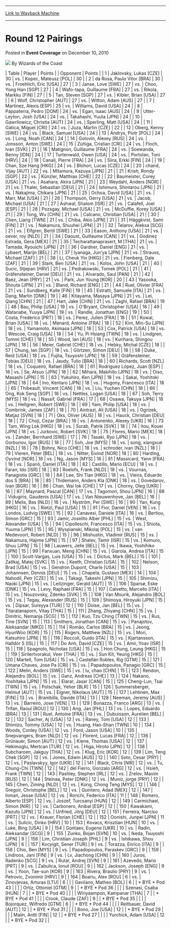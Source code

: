 
---
[Link to Wayback Machine](https://web.archive.org/web/20211207113329/https://magic.wizards.com/en/events/coverage/2010WC/round-12-pairings)

[_metadata_:author]:- "Wizards of the Coast"
[_metadata_:description]:- "Table Player Points Opponent Points 1 Jaklovsky, Lukas [CZE] 30 vs. Kopec, Mateusz [POL] 30 2 da Rosa, Paulo Vitor [BRA] 30 vs. Froehlich, Eric [USA] 27 3 Janse, Love [SWE] 27 vs. Choo, Yong Han [SGP] 27 4 Wafo-tapa, Guillaume [FRA] 27 vs. Rikola, Markku [FIN] 27 5 Tan, Steven [SGP] 27 vs. Kibler, Brian [USA] 27 6 Wolf, Christopher [AUT] 27 vs. Witton, Adam [AUS] 27 7"
[_metadata_:generator]:- "Drupal 7 (http://drupal.org)"
[_metadata_:node]:- "1047706"
[_metadata_:publish_date]:- "2010-12-10"
[_metadata_:source]:- "div-main-content"
[_metadata_:title]:- "Round 12 Pairings"
[_metadata_:wayback_capture_timestamp]:- "2021-12-07 11:33:29"
[_metadata_:wayback_raw_url]:- "https://web.archive.org/web/20211207113329id_/https://magic.wizards.com/en/events/coverage/2010WC/round-12-pairings"
[_metadata_:wayback_url]:- "https://magic.wizards.com/en/events/coverage/2010WC/round-12-pairings"
---


Round 12 Pairings
=================



 Posted in **Event Coverage**
 on December 10, 2010 






![](https://media.magic.wizards.com/styles/auth_small/public/images/person/wizards_author.jpg)
By Wizards of the Coast













| Table | Player | Points |  | Opponent | Points |
| 1 | Jaklovsky, Lukas [CZE] | 30 | vs. | Kopec, Mateusz [POL] | 30 |
| 2 | da Rosa, Paulo Vitor [BRA] | 30 | vs. | Froehlich, Eric [USA] | 27 |
| 3 | Janse, Love [SWE] | 27 | vs. | Choo, Yong Han [SGP] | 27 |
| 4 | Wafo-tapa, Guillaume [FRA] | 27 | vs. | Rikola, Markku [FIN] | 27 |
| 5 | Tan, Steven [SGP] | 27 | vs. | Kibler, Brian [USA] | 27 |
| 6 | Wolf, Christopher [AUT] | 27 | vs. | Witton, Adam [AUS] | 27 |
| 7 | Martinez, Alexis [ESP] | 25 | vs. | Williams, David [USA] | 24 |
| 8 | Pappaterra, Pedro [DOM] | 24 | vs. | Egan, Isaac [AUS] | 24 |
| 9 | Utter-Leyton, Josh [USA] | 24 | vs. | Takahashi, Yuuta [JPN] | 24 |
| 10 | Gawrilowicz, Christia [AUT] | 24 | vs. | Sperling, Matt [USA] | 24 |
| 11 | Gatica, Miguel [CRI] | 24 | vs. | Juza, Martin [CZE] | 22 |
| 12 | Oberg, Kenny [SWE] | 24 | vs. | Black, Samuel [USA] | 24 |
| 13 | Andrys, Piotr [POL] | 24 | vs. | Long, Noah [CAN] | 24 |
| 14 | Golovin, Alexey [RUS] | 24 | vs. | Jonsson, Anton [SWE] | 24 |
| 15 | Zúñiga, Cristian [CRI] | 24 | vs. | Floch, Ivan [SVK] | 21 |
| 16 | Matignon, Guillaume [FRA] | 24 | vs. | Soewanda, Benny [IDN] | 24 |
| 17 | Turtenwald, Owen [USA] | 24 | vs. | Portolan, Toni [HRV] | 24 |
| 18 | Canali, Pierre [FRA] | 24 | vs. | Siira, Erkki [FIN] | 24 |
| 19 | Chan, Sze Hang [HKG] | 24 | vs. | Blohon, Lucas [CZE] | 24 |
| 20 | chand, Vijay [AUT] | 22 | vs. | Mitamura, Kazuya [JPN] | 21 |
| 21 | Krish, Rondy [SGP] | 22 | vs. | Künzler, Matthias [CHE] | 22 |
| 22 | Baumeister, Corey [USA] | 21 | vs. | Asahara, Akira [JPN] | 21 |
| 23 | Weydahl, Anders [NOR] | 21 | vs. | Thaler, Sebastian [DEU] | 21 |
| 24 | Ishimura, Shintarou [JPN] | 21 | vs. | Nakajima, Chikara [JPN] | 21 |
| 25 | Ochoa, David [USA] | 21 | vs. | Marr, Mat [USA] | 21 |
| 26 | Thompson, Gerry [USA] | 21 | vs. | Jacob, Michael [USA] | 21 |
| 27 | Ashwal, Shalom [ISR] | 21 | vs. | Calafell, Joel [ESP] | 21 |
| 28 | Pozsgay, Michael [USA] | 21 | vs. | McDuffie, Korey [USA] | 21 |
| 29 | Tong, Wu [CHN] | 21 | vs. | Calcano, Christian [USA] | 21 |
| 30 | Chen, Liang [TWN] | 21 | vs. | Chiba, Akio [JPN] | 21 |
| 31 | Häggkvist, Sami [FIN] | 21 | vs. | Nakamura, Shuuhei [JPN] | 21 |
| 32 | Telarov, Aleksa [SCG] | 21 | vs. | Elfgren, Bertil [SWE] | 21 |
| 33 | Eason, Anthony [USA] | 21 | vs. | oever, roy [NLD] | 21 |
| 34 | Daoust, Guillaume [CAN] | 21 | vs. | Godinez Estrada, Gera [MEX] | 21 |
| 35 | Techarattanaprasert, M [THA] | 21 | vs. | Tamada, Ryouichi [JPN] | 21 |
| 36 | Gardner, Daniel [ENG] | 21 | vs. | Lybaert, Marijn [BEL] | 21 |
| 37 | Iyanaga, Jun'ya [JPN] | 21 | vs. | Strauss, Michael [ZAF] | 21 |
| 38 | Li, Cheuk Yin [HKG] | 21 | vs. | Fienberg, Dale [ZAF] | 21 |
| 39 | Stark, Ben [USA] | 21 | vs. | Kolos, John [USA] | 21 |
| 40 | Sucic, Stjepan [HRV] | 21 | vs. | Pedrakowski, Tomek [POL] | 21 |
| 41 | Gräfensteiner, Daniel [DEU] | 21 | vs. | Alvarado, Saul [PAN] | 21 |
| 42 | Baez, Jean [PRY] | 21 | vs. | Park, Jun Young [KOR] | 20 |
| 43 | Yasooka, Shouta [JPN] | 21 | vs. | Bland, Richard [ENG] | 21 |
| 44 | Ruel, Olivier [FRA] | 21 | vs. | Sundberg, Kalle [FIN] | 19 |
| 45 | Estratti, Samuele [ITA] | 21 | vs. | Dang, Martin [DNK] | 19 |
| 46 | Kitayama, Masaya [JPN] | 21 | vs. | Lei, Qiang [CHN] | 21 |
| 47 | Hart, Jake [CHN] | 21 | vs. | Zaghi, Rafael [BRA] | 19 |
| 48 | Bau, Philip [USA] | 19 | vs. | O'Bryant, Christopher [USA] | 18 |
| 49 | Watanabe, Yuuya [JPN] | 19 | vs. | Randle, Jonathan [ENG] | 19 |
| 50 | Costa, Frederico [PRT] | 18 | vs. | Perez, Julien [FRA] | 18 |
| 51 | Kowal, Brian [USA] | 18 | vs. | Menard, Antoine [FRA] | 18 |
| 52 | Kim, Min-Su [JPN] | 18 | vs. | Yamamoto, Akimasa [JPN] | 18 |
| 53 | Cox, Patrick [USA] | 18 | vs. | Wescoe, Craig [USA] | 18 |
| 54 | Yu, Pi Hsiang [TWN] | 18 | vs. | Lindgren, Tommi [CHE] | 18 |
| 55 | Wood, Ian [AUS] | 18 | vs. | Kurihara, Shingou [JPN] | 18 |
| 56 | Meier, Gabriel [CHE] | 18 | vs. | Hebky, Michal [CZE] | 18 |
| 57 | Chung, Ian [SGP] | 18 | vs. | Görtzen, Simon [DEU] | 18 |
| 58 | Duke, Reid [USA] | 18 | vs. | Fujita, Tsuyoshi [JPN] | 18 |
| 59 | Gräfensteiner, Tobias [DEU] | 18 | vs. | Jaudy, Tulio [BRA] | 18 |
| 60 | Richards, Scott [NZL] | 18 | vs. | Coqueiro, Rafael [BRA] | 18 |
| 61 | Rodríguez López, Juan [ESP] | 18 | vs. | Se, Atsuo [JPN] | 18 |
| 62 | Mihara, Makihito [JPN] | 18 | vs. | Oiso, Masashi [JPN] | 15 |
| 63 | Yukuhiro, Ken [JPN] | 18 | vs. | Sakai, Yoshitoki [JPN] | 18 |
| 64 | Ino, Kentaro [JPN] | 18 | vs. | Hugony, Francesco [ITA] | 18 |
| 65 | Thibeault, Vincent [CAN] | 18 | vs. | Liu, Yuchen [CHN] | 18 |
| 66 | Ong, Kok Seng [SGP] | 18 | vs. | Nettles, Logan [USA] | 18 |
| 67 | Soh, Terry [MYS] | 18 | vs. | Nassif, Gabriel [FRA] | 17 |
| 68 | Osawa, Takuya [JPN] | 18 | vs. | Hellgren, Robert [SWE] | 18 |
| 69 | Yam, Philip [USA] | 18 | vs. | Combrink, James [ZAF] | 18 |
| 70 | Aintrazi, Ali [USA] | 18 | vs. | Ogrizek, Matjaz [SVN] | 18 |
| 71 | Oks, Oliver [AUS] | 18 | vs. | Hauck, Christian [DEU] | 18 |
| 72 | Choji, Cezar [BRA] | 18 | vs. | Antonenko, Alexey [UKR] | 16 |
| 73 | Tam, Wing Lok [HKG] | 18 | vs. | Surab, Patrik [SVK] | 18 |
| 74 | Itou, Kouei [JPN] | 18 | vs. | Jurkovic, Robert [SVK] | 18 |
| 75 | Flores, Mario [MEX] | 18 | vs. | Zander, Bernhard [SWE] | 17 |
| 76 | Tasaki, Ryo [JPN] | 18 | vs. | Gorbunov, Igor [RUS] | 18 |
| 77 | Soh, Joe [MYS] | 18 | vs. | song, xiangxue [NZL] | 18 |
| 78 | Bohny, Nico [CHE] | 18 | vs. | schroder, ivan [NZL] | 18 |
| 79 | Vieren, Peter [BEL] | 18 | vs. | Nitter, Eivind [NOR] | 18 |
| 80 | Harding, Oyvind [NOR] | 18 | vs. | Ng, Jason [MYS] | 18 |
| 81 | Massicard, Yann [FRA] | 18 | vs. | Spanò, Daniel [ITA] | 18 |
| 82 | Castillo, Mario [ECU] | 18 | vs. | Faran, Ido [ISR] | 18 |
| 83 | Roelofs, Frank [NLD] | 18 | vs. | Vournas, Panagiotis [GRC] | 18 |
| 84 | Lee, Shi Tian [HKG] | 18 | vs. | Vieira, Eduardo dos S [BRA] | 18 |
| 85 | Thidemann, Anders Kla [DNK] | 18 | vs. | Govedarov, Ivan [BGR] | 16 |
| 86 | Chan, Wai lok [CHE] | 17 | vs. | Chorny, Oleg [UKR] | 16 |
| 87 | Maynard, Pascal [CAN] | 17 | vs. | Tagomori, Shou [JPN] | 16 |
| 88 | Vidugiris, Gaudenis [USA] | 17 | vs. | Van Nieuwenhove, Jan [BEL] | 16 |
| 89 | Melis, Bas [NLD] | 16 | vs. | Nyström, Per [SWE] | 16 |
| 90 | Yan, Kung [HKG] | 16 | vs. | Rietzl, Paul [USA] | 15 |
| 91 | Fior, Daniel [VEN] | 16 | vs. | Londos, Ludvig [SWE] | 15 |
| 92 | Canavesi, Daniele [ITA] | 16 | vs. | Bertiou, Simon [GRC] | 15 |
| 93 | Jamir, Joselito Alber [PHL] | 15 | vs. | West, Alexander [USA] | 15 |
| 94 | Cipolleschi, Francesco [ITA] | 15 | vs. | Shiota, Yuuma [JPN] | 15 |
| 95 | Wyspianski, Mikolaj [POL] | 15 | vs. | van Medevoort, Robert [NLD] | 15 |
| 96 | Mishustin, Vladimir [RUS] | 15 | vs. | Nakamura, Hajime [JPN] | 15 |
| 97 | Shalev, Tamir [ISR] | 15 | vs. | Komuro, Shuu [JPN] | 15 |
| 98 | Lauwers, Jelle [BEL] | 15 | vs. | Ikawa, Yoshihiko [JPN] | 15 |
| 99 | Fanxuan, Meng [CHN] | 15 | vs. | Giarola, Andrea [ITA] | 15 |
| 100 | Scott-Vargas, Luis [USA] | 15 | vs. | Dictus, Mark [BEL] | 15 |
| 101 | Zatlkaj, Matej [SVK] | 15 | vs. | Keeth, Christian [USA] | 15 |
| 102 | Nelson, Brad [USA] | 15 | vs. | Gendron Dupont, Charle [USA] | 15 |
| 103 | Johannsen, Dennis [DEU] | 15 | vs. | Chapela, Gustavo [MEX] | 14 |
| 104 | Nahodil, Petr [CZE] | 15 | vs. | Takagi, Takeshi [JPN] | 15 |
| 105 | Shimizu, Naoki [JPN] | 15 | vs. | Leitzinger, Gerald [AUT] | 15 |
| 106 | Sparsø, Eske [DNK] | 15 | vs. | Levy, Raphael [FRA] | 15 |
| 107 | Calvetto, Marcello [ITA] | 15 | vs. | Nouzovsky, Zdenko [SVK] | 15 |
| 108 | Van Mourik, Alejandro [BOL] | 15 | vs. | Tegay, Alexander [RUS] | 15 |
| 109 | Shimoya, Hiroyuki [JPN] | 15 | vs. | Dipsar, Sureyya [TUR] | 12 |
| 110 | Doise, Jan [BEL] | 15 | vs. | Titaratanaporn, Vitay [THA] | 15 |
| 111 | Zhang, Zhiyang [CHN] | 15 | vs. | Dimitric, Nemanja [SCG] | 15 |
| 112 | Kuo, Tzu Ching [TWN] | 15 | vs. | Rus, Tine [SVN] | 15 |
| 113 | Smithers, Jonathan [CAN] | 15 | vs. | Panajotov, Aleksandar [MKD] | 15 |
| 114 | Romão, Carlos [BRA] | 15 | vs. | Jeong, HyunWoo [KOR] | 15 |
| 115 | Rogers, Matthew [NZL] | 15 | vs. | Mori, Katsuhiro [JPN] | 15 |
| 116 | Roccoli, Guido [ITA] | 15 | vs. | Kjartansson, Halldór S [ISL] | 15 |
| 117 | Do Anh, David [CZE] | 15 | vs. | Amir, Yoav [ISR] | 15 |
| 118 | Spagnolo, Nicholas [USA] | 15 | vs. | Hon Chung, Leung [HKG] | 15 |
| 119 | Sirilertvorakul, Veer [THA] | 15 | vs. | Sun Kit, Yeung [HKG] | 15 |
| 120 | Martell, Tom [USA] | 15 | vs. | Castellán Robles, Rig [GTM] | 15 |
| 121 | Umana Chaves, Jose Pa [CRI] | 15 | vs. | Papadopoulos, Panagio [GRC] | 15 |
| 122 | Melin, Anders [SWE] | 15 | vs. | lu, chao [CHN] | 15 |
| 123 | Rendon, Alejandro [BOL] | 15 | vs. | Ganz, Andreas [CHE] | 13 |
| 124 | Nakano, Yoshitaka [JPN] | 15 | vs. | Elarar, Jasar [CAN] | 15 |
| 125 | Cheng-Lun, Tsai [TWN] | 15 | vs. | Polschak, Yehor [BLR] | 15 |
| 126 | Summersberger, Helmut [AUT] | 15 | vs. | Eigner, Nikolaus [AUT] | 15 |
| 127 | Lehtinen, Max [FIN] | 13 | vs. | Brambilla, Davide [ITA] | 13 |
| 128 | Neeman, Jeremy [AUS] | 13 | vs. | Barreiro, Jose [VEN] | 13 |
| 129 | Bonazza, Franco [ARG] | 13 | vs. | Trifan, Raoul [ROU] | 12 |
| 130 | Ang, Jan [PHL] | 13 | vs. | Lopes, Eduardo [BRA] | 13 |
| 131 | Ruel, Antoine [FRA] | 13 | vs. | Dubuisson, Aurelien [BEL] | 12 |
| 132 | Sacher, Aj [USA] | 12 | vs. | Raney, Tom [USA] | 12 |
| 133 | Shimizu, Tommy [USA] | 12 | vs. | Huang, Hao-Shan [TWN] | 10 |
| 134 | Woods, Conley [USA] | 12 | vs. | Ford, Jason [USA] | 10 |
| 135 | Snepvangers, Bram [NLD] | 12 | vs. | Florent, Lucas [FRA] | 12 |
| 136 | Grünauer, Simon [AUT] | 12 | vs. | Kiene, Thomas [USA] | 12 |
| 137 | Hekimoglu, Mertcan [TUR] | 12 | vs. | Higa, Hiroto [JPN] | 12 |
| 138 | Subcharoen, Jakguy [THA] | 12 | vs. | Klug, Eric [KOR] | 12 |
| 139 | Lim, Teng Chek [SGP] | 12 | vs. | Jones, Edwin [AUS] | 12 |
| 140 | Soto, Cesar [PRY] | 12 | vs. | Paslavskyy, Igor [UKR] | 12 |
| 141 | Black, Chris [NIR] | 12 | vs. | Tu, Chung-Chi [TWN] | 12 |
| 142 | del Fierro, Gonzalo [ARG] | 12 | vs. | Hsieh, Frank [TWN] | 12 |
| 143 | Pashley, Stephen [IRL] | 12 | vs. | Zrelov, Maxim [RUS] | 12 |
| 144 | Steinaa, Peter [DNK] | 12 | vs. | Muniz, jorge [PRY] | 12 |
| 145 | Chen, Ziming [NLD] | 12 | vs. | Kong, Chong Teng [MYS] | 12 |
| 146 | Gregoir, Christophe [BEL] | 12 | vs. | Quintero, Adad [MEX] | 12 |
| 147 | Inman, Jesse [USA] | 12 | vs. | Ronchi, Federico [ITA] | 11 |
| 148 | Romero, Alberto [ESP] | 12 | vs. | Joszef, Turcsanyi [HUN] | 12 |
| 149 | Carmichael, Simon [NIR] | 12 | vs. | Carbonero, Anibal [ESP] | 12 |
| 150 | Kawakami, Kazuto [JPN] | 12 | vs. | Unfried, Jörg [DEU] | 12 |
| 151 | Ferreira, Narciso [PRT] | 12 | vs. | Krauer, Florian [CHE] | 12 |
| 152 | Oonishi, Junpei [JPN] | 11 | vs. | Sulicic, Dinko [HRV] | 10 |
| 153 | Kovacs, Krisztian [HUN] | 10 | vs. | Luke, Bing [USA] | 9 |
| 154 | Gontaev, Eugene [UKR] | 10 | vs. | Radin, Aleksandar [SCG] | 9 |
| 155 | Zunko, Bojan [SVN] | 10 | vs. | Ikeda, Tsuyoshi [JPN] | 9 |
| 156 | Lim, Christian Joseph [PHL] | 9 | vs. | Ishikawa, Shou [JPN] | 6 |
| 157 | Kocyigit, Sener [TUR] | 9 | vs. | Torazza, Enrico [ITA] | 9 |
| 158 | Chio, Ben [MYS] | 9 | vs. | Papadopoulos, Paraskev [GRC] | 9 |
| 159 | Lindroos, Jani [FIN] | 9 | vs. | Lv, Jiachong [CHN] | 9 |
| 160 | Juros, Radenko [SCG] | 9 | vs. | Rutar, Andrej [SVN] | 9 |
| 161 | Azevedo, Mario [PRT] | 9 | vs. | Zabulica, Ionut [ROU] | 9 |
| 162 | Jackson, Joseph [ENG] | 9 | vs. | Yoon, Tae-sun [KOR] | 9 |
| 163 | Rivera, Braulio [PRY] | 9 | vs. | Petrovic, Zvonimir [HRV] | 9 |
| 164 | Boariu, Alex [ROU] | 6 | vs. | Zinovjevas, Arturas [LTU] | 6 |
|  | Gavilano, Matheo [BOL] | 6 |  | \* BYE \* Pod 43 |  |
|  | Ortiz, Ottoniel [GTM] | 9 |  | \* BYE \* Pod 36 |  |
|  | Szenasi, Csaba [HUN] | 7 |  | \* BYE \* Pod 40 |  |
|  | Wiriyaampon, Kampanar [THA] | 7 |  | \* BYE \* Pod 41 |  |
|  | Crook, Claude [ZAF] | 9 |  | \* BYE \* Pod 35 |  |
|  | Bojorquez, Wilfredo [GTM] | 6 |  | \* BYE \* Pod 44 |  |
|  | Reitbauer, David [AUT] | 12 |  | \* BYE \* Pod 31 |  |
|  | Bono, Joe [USA] | 12 |  | \* BYE \* Pod 29 |  |
|  | Malin, Antti [FIN] | 12 |  | \* BYE \* Pod 27 |  |
|  | Yurchick, Adam [USA] | 12 |  | \* BYE \* Pod 32 |  |








